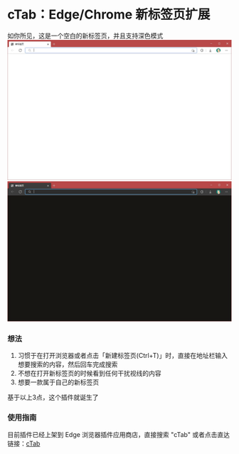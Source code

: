 # cTab：Edge/Chrome 新标签页扩展

如你所见，这是一个空白的新标签页，并且支持深色模式
![](https://github.com/leaicc/Image/blob/main/cTab/light.png)
![](https://github.com/leaicc/Image/blob/main/cTab/dark.png)
 
### 想法
1. 习惯于在打开浏览器或者点击「新建标签页(Ctrl+T)」时，直接在地址栏输入想要搜索的内容，然后回车完成搜索  
2. 不想在打开新标签页的时候看到任何干扰视线的内容
3. 想要一款属于自己的新标签页

基于以上3点，这个插件就诞生了

### 使用指南
目前插件已经上架到 Edge 浏览器插件应用商店，直接搜索 "cTab" 或者点击直达链接：[cTab](https://microsoftedge.microsoft.com/addons/detail/pkbnhcijnkdpabmhcnelbmkpcobbffbm)

